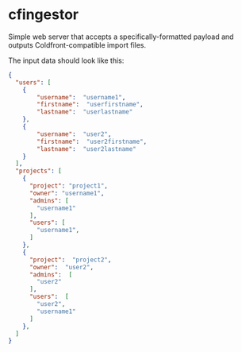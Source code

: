 # cfingestor

Simple web server that accepts a specifically-formatted payload and outputs Coldfront-compatible import files.

The input data should look like this:

```json
{
  "users": [
    {
        "username":  "username1",
        "firstname":  "userfirstname",
        "lastname":  "userlastname"
    },
    {
        "username":  "user2",
        "firstname":  "user2firstname",
        "lastname":  "user2lastname"
    }
  ],
  "projects": [
    {
      "project": "project1",
      "owner": "username1",
      "admins": [
        "username1"
      ],
      "users": [
        "username1",
      ]
    },
    {
      "project":  "project2",
      "owner":  "user2",
      "admins":  [
        "user2"
      ],
      "users":  [
        "user2",
        "username1"
      ]
    },
  ]
}
```
